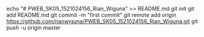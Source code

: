 echo "# PWEB_SK05_1521024156_Rian_Wiguna" >> README.md
git init
git add README.md
git commit -m "first commit"
git remote add origin https://github.com/rianwiguna/PWEB_SK05_1521024156_Rian_Wiguna.git
git push -u origin master
